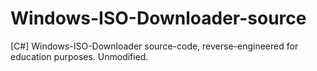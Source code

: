 # Windows-ISO-Downloader-source
[C#] Windows-ISO-Downloader source-code, reverse-engineered for education purposes. Unmodified.
